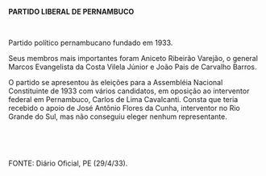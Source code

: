 **PARTIDO LIBERAL DE PERNAMBUCO**

 

Partido político pernambucano fundado em 1933.

Seus membros mais importantes foram Aniceto Ribeirão Varejão, o general
Marcos Evangelista da Costa Vilela Júnior e João Pais de Carvalho
Barros.

O partido se apresentou às eleições para a Assembléia Nacional
Constituinte de 1933 com vários candidatos, em oposição ao interventor
federal em Pernambuco, Carlos de Lima Cavalcanti. Consta que teria
recebido o apoio de José Antônio Flores da Cunha, interventor no Rio
Grande do Sul, mas não conseguiu eleger nenhum representante.

 

 

FONTE: Diário Oficial, PE (29/4/33).

 
